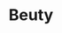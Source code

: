 ---
pid: mp202
title: Beuty
location_transcription: In the city hall, in NY a'tyior in Korea
coordinates: "[-75.163674719295, 39.951840181256]"
zipcode: '19148'
gen_neighborhood: South Philadelphia
neighborhood: Whitman,Pennsport,South Philadelphia
outside_phl: 
age: '18'
age_range: 13-19
instagram: 
image_file_name: mp_202.jpg
proposal_transcription: |-
  -I think people who love fashion, style is the most important things in their life.
  -I also think that everyone has a unique style or ways of dressing on a daily basis... People all around the world doesn't have similarity in diversity when it comes to f
topic: 
topic_summary: '0'
type: Sculpture Statue
keywords_other: Style, fashion, make up, culture, diversity
credit: Esther-san
image_labels: A statue of a purse with the label //style// a statute of a mannequin
  torso with the label //fashion// and a mannequin head with the label //makeup//
twitter: 
facebook: 
permalink: "/monuments/mp202/"
layout: item-page
---